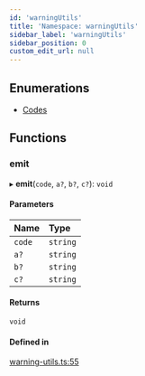```yaml
---
id: 'warningUtils'
title: 'Namespace: warningUtils'
sidebar_label: 'warningUtils'
sidebar_position: 0
custom_edit_url: null
---
```


## Enumerations

- [Codes](../enums/warningUtils.Codes.md)

## Functions

### emit

▸ **emit**(`code`, `a?`, `b?`, `c?`): `void`

#### Parameters

| Name   | Type     |
| :----- | :------- |
| `code` | `string` |
| `a?`   | `string` |
| `b?`   | `string` |
| `c?`   | `string` |

#### Returns

`void`

#### Defined in

[warning-utils.ts:55](https://github.com/verdaccio/verdaccio/blob/10057a4ff/packages/core/core/src/warning-utils.ts#L55)
